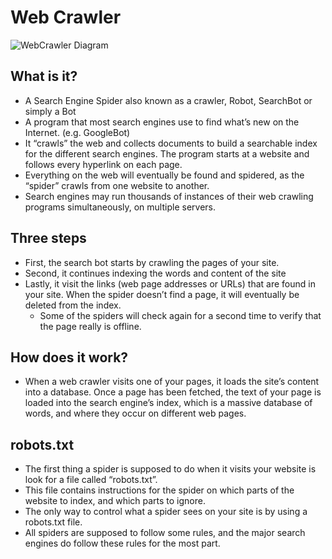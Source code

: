 # Web Crawler

![WebCrawler Diagram](http://res.cloudinary.com/rlee0525/image/upload/v1491531624/500px-WebCrawlerArchitecture.svg_p9viyi.png)

## What is it?
- A Search Engine Spider also known as a crawler, Robot, SearchBot or simply a Bot
- A program that most search engines use to find what’s new on the Internet. (e.g. GoogleBot)
- It “crawls” the web and collects documents to build a searchable index for the different search engines. The program starts at a website and follows every hyperlink on each page.
- Everything on the web will eventually be found and spidered, as the “spider” crawls from one website to another.
- Search engines may run thousands of instances of their web crawling programs simultaneously, on multiple servers.

## Three steps
- First, the search bot starts by crawling the pages of your site.
- Second, it continues indexing the words and content of the site
- Lastly, it visit the links (web page addresses or URLs) that are found in your site. When the spider doesn’t find a page, it will eventually be deleted from the index.
  - Some of the spiders will check again for a second time to verify that the page really is offline.

## How does it work?
- When a web crawler visits one of your pages, it loads the site’s content into a database. Once a page has been fetched, the text of your page is loaded into the search engine’s index, which is a massive database of words, and where they occur on different web pages.

## robots.txt
- The first thing a spider is supposed to do when it visits your website is look for a file called “robots.txt”.
- This file contains instructions for the spider on which parts of the website to index, and which parts to ignore.
- The only way to control what a spider sees on your site is by using a robots.txt file.
- All spiders are supposed to follow some rules, and the major search engines do follow these rules for the most part.

